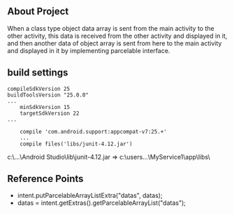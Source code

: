 ## About Project

When a class type object data array is sent from the main activity to the other activity, 
this data is received from the other activity and displayed in it,
and then another data of object array is sent from here to the main activity and displayed in it by implementing parcelable interface.

## build settings
```
compileSdkVersion 25
buildToolsVersion "25.0.0"
...
    minSdkVersion 15
    targetSdkVersion 22
...  

    compile 'com.android.support:appcompat-v7:25.+'
    ...
    compile files('libs/junit-4.12.jar')
```
c:\\...\Android Studio\lib\junit-4.12.jar => c:\users...\MyService1\app\libs\

## Reference Points

* intent.putParcelableArrayListExtra("datas", datas);
* datas = intent.getExtras().getParcelableArrayList("datas");
